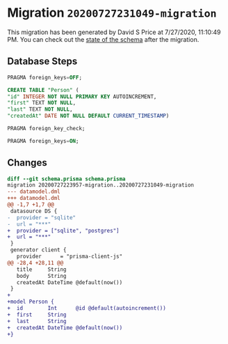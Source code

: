 # Migration `20200727231049-migration`

This migration has been generated by David S Price at 7/27/2020, 11:10:49 PM.
You can check out the [state of the schema](./schema.prisma) after the migration.

## Database Steps

```sql
PRAGMA foreign_keys=OFF;

CREATE TABLE "Person" (
"id" INTEGER NOT NULL PRIMARY KEY AUTOINCREMENT,
"first" TEXT NOT NULL,
"last" TEXT NOT NULL,
"createdAt" DATE NOT NULL DEFAULT CURRENT_TIMESTAMP)

PRAGMA foreign_key_check;

PRAGMA foreign_keys=ON;
```

## Changes

```diff
diff --git schema.prisma schema.prisma
migration 20200727223957-migration..20200727231049-migration
--- datamodel.dml
+++ datamodel.dml
@@ -1,7 +1,7 @@
 datasource DS {
-  provider = "sqlite"
-  url = "***"
+  provider = ["sqlite", "postgres"]
+  url = "***"
 }
 generator client {
   provider      = "prisma-client-js"
@@ -28,4 +28,11 @@
   title     String
   body      String
   createdAt DateTime @default(now())
 }
+
+model Person {
+  id        Int      @id @default(autoincrement())
+  first     String
+  last      String
+  createdAt DateTime @default(now())
+}
```


